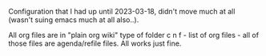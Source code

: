 Configuration that I had up until 2023-03-18, didn't move much at all
(wasn't suing emacs much at all also..).

All org files are in "plain org wiki" type of folder c n f - list of
org files - all of those files are agenda/refile files. All works just
fine.
